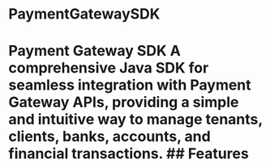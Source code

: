# PaymentGatewaySDK
# Payment Gateway SDK  A comprehensive Java SDK for seamless integration with Payment Gateway APIs, providing a simple and intuitive way to manage tenants, clients, banks, accounts, and financial transactions.  ## Features
